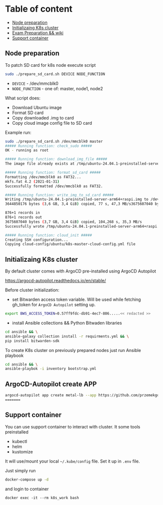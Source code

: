 # Table of content

- [Node preparation](#node-preparation)
- [Initializaing K8s cluster](#initializaing-k8s-cluster)
- [Exam Preparation && wiki](wiki/main.md)
- [Support container](#support-container)


## Node preparation

To patch SD card for k8s node execute script

```bash
sudo ./prepare_sd_card.sh DEVICE NODE_FUNCTION
```

- `DEVICE` - /dev/mmcblk0
- `NODE_FUNCTION` - one of: master, node1, node2

What script does:
* Download Ubuntu image
* Format SD card
* Copy downloaded .img to card
* Copy cloud image config file to SD card

Example run:

```bash
sudo ./prepare_sd_card.sh /dev/mmcblk0 master
##### Running function: check_sudo #####
OK - running as root

##### Running function: download_img_file #####
The image file already exists at /tmp/ubuntu-24.04.1-preinstalled-server-arm64+raspi.img. No need to download.

##### Running function: format_sd_card #####
Formatting /dev/mmcblk0 as FAT32...
mkfs.fat 4.2 (2021-01-31)
Successfully formatted /dev/mmcblk0 as FAT32.

##### Running function: write_img_to_sd_card #####
Writing /tmp/ubuntu-24.04.1-preinstalled-server-arm64+raspi.img to /dev/mmcblk0...
3644850176 bytes (3,6 GB, 3,4 GiB) copied, 77 s, 47,3 MB/s3675607040 bytes (3,7 GB, 3,4 GiB) copied, 77,8975 s, 47,2 MB/s

876+1 records in
876+1 records out
3675607040 bytes (3,7 GB, 3,4 GiB) copied, 104,268 s, 35,3 MB/s
Successfully wrote /tmp/ubuntu-24.04.1-preinstalled-server-arm64+raspi.img to /dev/mmcblk0.

##### Running function: cloud_init #####
Creating SSH configuration...
Copying cloud-config/ubuntu/k8s-master-cloud-config.yml file
```


## Initializaing K8s cluster

By default cluster comes with ArgoCD pre-installed using ArgoCD Autopilot

https://argocd-autopilot.readthedocs.io/en/stable/

Before cluster initialization:

- set Bitwarden access token variable. Will be used while fetching gh_token for `ArgoCD Autopilot` setting up.

```bash
export BWS_ACCESS_TOKEN=0.57ff9fdc-db91-4ec7-806.....<< redacted >>
```

- install Ansible collections && Python Bitwaden libraries

```bash
cd ansible && \
ansible-galaxy collection install -r requirments.yml && \
pip install bitwarden-sdk
``` 

To create K8s cluster on previously prepared nodes just run Ansible playbook

```bash
cd ansible && \
ansible-playbok -i inventory bootstrap.yml
```


## ArgoCD-Autopilot create APP

```bash
argocd-autopilot app create metal-lb --app https://github.com/przemekgorzynski/k8s_workload.git/apps/metal-lb/base --project default --wait-timeout 2m
=======
```

## Support container
You can use support container to interact with cluster. It some tools preinstalled
- kubectl
- helm
- kustomize

It will use/mount your local `~/.kube/config` file. Set it up in `.env` file.

Just simply run
```bash
docker-compose up -d
```
and login to container
```
docker exec -it --rm k8s_work bash

```